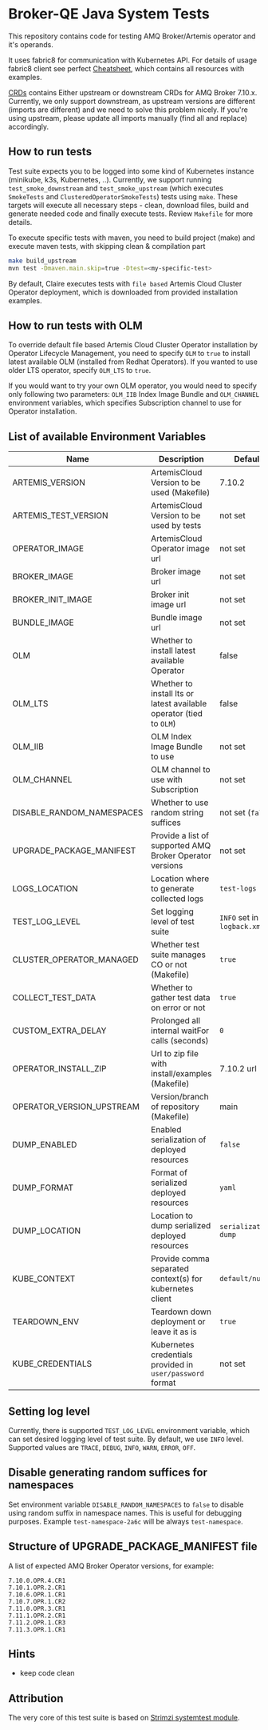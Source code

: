 # Broker-QE Java System Tests

This repository contains code for testing AMQ Broker/Artemis operator and it's operands.

It uses fabric8 for communication with Kubernetes API.
For details of usage fabric8 client see perfect [Cheatsheet](https://github.com/fabric8io/kubernetes-client/blob/v6.8.1/doc/CHEATSHEET.md), which contains all resources with examples.

[CRDs](crds) contains Either upstream or downstream CRDs for AMQ Broker 7.10.x. Currently, we only support downstream, as upstream versions are different (imports are different) and
we need to solve this problem nicely. If you're using upstream, please update all imports manually (find all and replace) accordingly.

## How to run tests

Test suite expects you to be logged into some kind of Kubernetes instance (minikube, k3s, Kubernetes, ..).
Currently, we support running `test_smoke_downstream` and `test_smoke_upstream` (which executes `SmokeTests` and `ClusteredOperatorSmokeTests`) tests using `make`.
These targets will execute all necessary steps - clean, download files, build and generate needed code and finally execute tests.
Review `Makefile` for more details.

To execute specific tests with maven, you need to build project (make) and execute maven tests, with skipping clean & compilation part
```bash
make build_upstream
mvn test -Dmaven.main.skip=true -Dtest=<my-specific-test>
```

By default, Claire executes tests with `file based` Artemis Cloud Cluster Operator deployment, which is downloaded from provided installation examples.

## How to run tests with OLM
To override default file based Artemis Cloud Cluster Operator installation by Operator Lifecycle Management,
you need to specify `OLM` to `true` to install latest available OLM (installed from Redhat Operators). If you wanted to use older LTS operator, specify `OLM_LTS` to `true`.

If you would want to try your own OLM operator, you would need to specify only following two parameters:
`OLM_IIB` Index Image Bundle and `OLM_CHANNEL` environment variables, which specifies Subscription channel to use for Operator installation.



## List of available Environment Variables

| Name                                                    | Description                                                         | Default                     | Possible values                                  |
|---------------------------------------------------------|---------------------------------------------------------------------|-----------------------------|--------------------------------------------------|
| ARTEMIS_VERSION                                         | ArtemisCloud Version to be used (Makefile)                          | 7.10.2                      | \<major\>.\<minor\>.\<micro\>                    |
| ARTEMIS_TEST_VERSION                                    | ArtemisCloud Version to be used by tests                            | not set                     | \<major\>.\<minor\>                              |
| OPERATOR_IMAGE                                          | ArtemisCloud Operator image url                                     | not set                     | \<image registry url\>                           |
| BROKER_IMAGE                                            | Broker image url                                                    | not set                     | \<image registry url\>                           |
| BROKER_INIT_IMAGE                                       | Broker init image url                                               | not set                     | \<image registry url\>                           |
| BUNDLE_IMAGE                                            | Bundle image url                                                    | not set                     | \<image registry url\>                           |
| OLM                                                     | Whether to install latest available Operator                        | false                       | `true`, `false`                                  |
| OLM_LTS                                                 | Whether to install lts or latest available operator (tied to `OLM`) | false                       | `true`, `false`                                  |
| OLM_IIB                                                 | OLM Index Image Bundle to use                                       | not set                     | \<iib image registry url\>                       |
| OLM_CHANNEL                                             | OLM channel to use with Subscription                                | not set                     | \<channel\>                                      |
| DISABLE_RANDOM_NAMESPACES                               | Whether to use random string suffices                               | not set (`false`)           | `true`, `false`                                  |
| UPGRADE_PACKAGE_MANIFEST                                | Provide a list of supported AMQ Broker Operator versions            | not set                     | see below                                        |
| LOGS_LOCATION                                           | Location where to generate collected logs                           | `test-logs`                 | \<directory\>                                    |
| TEST_LOG_LEVEL                                          | Set logging level of test suite                                     | `INFO` set in `logback.xml` | `TRACE`, `DEBUG`, `INFO`, `WARN`, `ERROR`, `OFF` |
| CLUSTER_OPERATOR_MANAGED                                | Whether test suite manages CO or not (Makefile)                     | `true`                      | `false`                                          |
| COLLECT_TEST_DATA                                       | Whether to gather test data on error or not                         | `true`                      | `true`, `false`                                  |
| CUSTOM_EXTRA_DELAY                                      | Prolonged all internal waitFor calls (seconds)                      | `0`                         | \<number of seconds\>                            |
| OPERATOR_INSTALL_ZIP                                    | Url to zip file with install/examples (Makefile)                    | 7.10.2 url                  | \<url\>                                          |
| OPERATOR_VERSION_UPSTREAM                               | Version/branch of repository (Makefile)                             | main                        | \<branch\>                                       |
| DUMP_ENABLED                                            | Enabled serialization of deployed resources                         | `false`                     | `true`, `false`                                  |
| DUMP_FORMAT                                             | Format of serialized deployed resources                             | `yaml`                      | `yaml`, `json`                                   |
| DUMP_LOCATION                                           | Location to dump serialized deployed resources                      | `serialization-dump`        | \<directory\>                                    |
| KUBE_CONTEXT                                            | Provide comma separated context(s) for kubernetes client            | `default/null`              | null, \<contextA,contextB,contextC,...\>         |
| TEARDOWN_ENV                                            | Teardown down deployment or leave it as is                          | `true`                      | `true`, `false`                                  |
| KUBE_CREDENTIALS                                        | Kubernetes credentials provided in `user/password` format           | not set                     | `claire/c1airePassw0rd`                          |

## Setting log level
Currently, there is supported `TEST_LOG_LEVEL` environment variable, which can set desired logging level of test suite.
By default, we use `INFO` level. Supported values are `TRACE`, `DEBUG`, `INFO`, `WARN`, `ERROR`, `OFF`.

## Disable generating random suffices for namespaces
Set environment variable `DISABLE_RANDOM_NAMESPACES` to `false` to disable using random suffix in namespace names. This is useful for debugging purposes.
Example `test-namespace-2a6c` will be always `test-namespace`.

## Structure of UPGRADE_PACKAGE_MANIFEST file
A list of expected AMQ Broker Operator versions, for example:
```shell
7.10.0.OPR.4.CR1
7.10.1.OPR.2.CR1
7.10.6.OPR.1.CR1
7.10.7.OPR.1.CR2
7.11.0.OPR.3.CR1
7.11.1.OPR.2.CR1
7.11.2.OPR.1.CR3
7.11.3.OPR.1.CR1
```

## Hints
- keep code clean

## Attribution
The very core of this test suite is based on [Strimzi systemtest module](https://github.com/strimzi/strimzi-kafka-operator).
